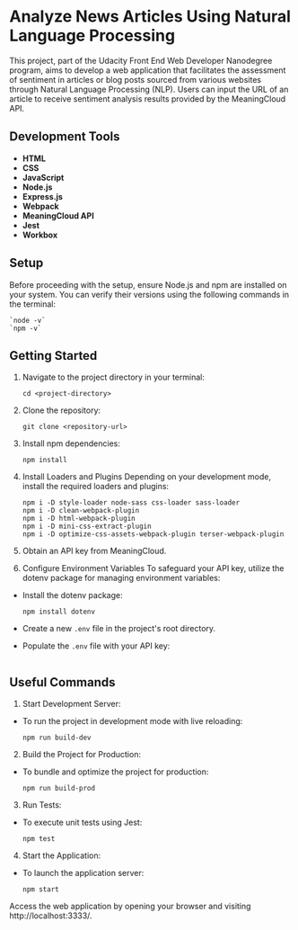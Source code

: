 # Analyze News Articles Using Natural Language Processing
  This project, part of the Udacity Front End Web Developer Nanodegree program, aims to develop a web application that facilitates the assessment of sentiment in articles or blog posts sourced from various websites through Natural Language Processing (NLP). Users can input the URL of an article to receive sentiment analysis results provided by the MeaningCloud API.

## Development Tools
- **HTML**
- **CSS**
- **JavaScript**
- **Node.js**
- **Express.js**
- **Webpack**
- **MeaningCloud API**
- **Jest**
- **Workbox**


## Setup
Before proceeding with the setup, ensure Node.js and npm are installed on your system. You can verify their versions using the following commands in the terminal:
    
    `node -v`
    `npm -v`

## Getting Started
1. Navigate to the project directory in your terminal:

   `cd <project-directory>`

3. Clone the repository:

   `git clone <repository-url>`

5. Install npm dependencies:

   `npm install`

7. Install Loaders and Plugins
  Depending on your development mode, install the required loaders and plugins:
    ```npm i -D @babel/core @babel/preset-env babel-loader
    npm i -D style-loader node-sass css-loader sass-loader
    npm i -D clean-webpack-plugin
    npm i -D html-webpack-plugin
    npm i -D mini-css-extract-plugin
    npm i -D optimize-css-assets-webpack-plugin terser-webpack-plugin

9. Obtain an API key from MeaningCloud.

10. Configure Environment Variables
  To safeguard your API key, utilize the dotenv package for managing environment variables:
  - Install the dotenv package:

     `npm install dotenv`

- Create a new `.env` file in the project's root directory.

- Populate the `.env` file with your API key:
    ```API_KEY=**************************

## Useful Commands
1. Start Development Server:
  - To run the project in development mode with live reloading:

    `npm run build-dev`

2. Build the Project for Production:
  - To bundle and optimize the project for production:

    `npm run build-prod`

3. Run Tests:
   
  - To execute unit tests using Jest:

    `npm test`

4. Start the Application:
  - To launch the application server:

    `npm start`

Access the web application by opening your browser and visiting http://localhost:3333/.
